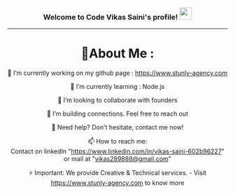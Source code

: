 <h3 align="center">
  Welcome to Code Vikas Saini's profile!
  <img src="https://media.giphy.com/media/hvRJCLFzcasrR4ia7z/giphy.gif" width="28">
</h3>


---
<div align="center">
  
# 💫About Me :
🔭 I’m currently working on my github page : https://www.stunly-agency.com
  
🌱 I’m currently learning : Node.js

  👯 I’m looking to collaborate with founders

  🤔 I’m building connections. Feel free to reach out

  💬 Need help? Don't hesitate, contact me now!

  📫 How to reach me:  
  Contact on linkedIn "https://www.linkedin.com/in/vikas-saini-602b96227" or mail at "vikas289888@gmail.com"

⚡ Important: We provide Creative & Technical services. - Visit https://www.stunly-agency.com to know more


